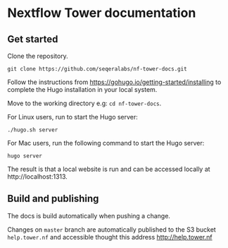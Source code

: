 # Nextflow Tower documentation 

## Get started

Clone the repository.
```
git clone https://github.com/seqeralabs/nf-tower-docs.git
```

Follow the instructions from https://gohugo.io/getting-started/installing to complete the Hugo installation in your
local system.

Move to the working directory e.g: `cd nf-tower-docs`.

For Linux users, run to start the Hugo server:
```
./hugo.sh server
```

For Mac users, run the following command to start the Hugo server:
```
hugo server
```

The result is that a local website is run and can be
accessed locally at http://localhost:1313.


## Build and publishing 

The docs is build automatically when pushing a change. 

Changes on `master` branch are automatically published to the S3 bucket `help.tower.nf` 
and accessible thought this address http://help.tower.nf


